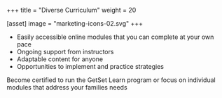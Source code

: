 +++
title = "Diverse Curriculum"
weight = 20

[asset]
  image = "marketing-icons-02.svg"
+++

- Easily accessible online modules that you can complete at your own pace
- Ongoing support from instructors
- Adaptable content for anyone
- Opportunities to implement and practice strategies

Become certified to run the GetSet Learn program or focus on individual modules that address your families needs

